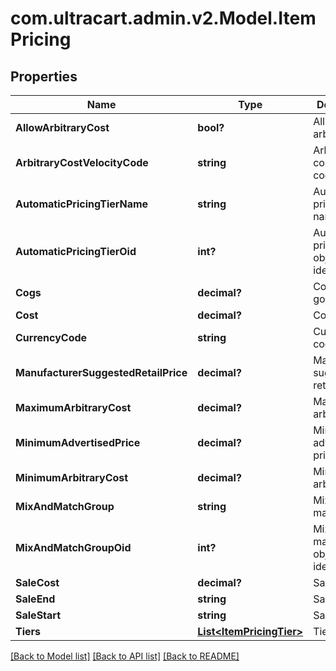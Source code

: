# com.ultracart.admin.v2.Model.ItemPricing
## Properties

Name | Type | Description | Notes
------------ | ------------- | ------------- | -------------
**AllowArbitraryCost** | **bool?** | Allow arbitrary cost | [optional] 
**ArbitraryCostVelocityCode** | **string** | Arbitrary cost velocity code | [optional] 
**AutomaticPricingTierName** | **string** | Automatic pricing tier name | [optional] 
**AutomaticPricingTierOid** | **int?** | Automatic pricing tier object identifier | [optional] 
**Cogs** | **decimal?** | Cost of goods sold | [optional] 
**Cost** | **decimal?** | Cost | [optional] 
**CurrencyCode** | **string** | Currency code | [optional] 
**ManufacturerSuggestedRetailPrice** | **decimal?** | Manufacturer suggested retail price | [optional] 
**MaximumArbitraryCost** | **decimal?** | Maximum arbitrary cost | [optional] 
**MinimumAdvertisedPrice** | **decimal?** | Minimum advertised price | [optional] 
**MinimumArbitraryCost** | **decimal?** | Minimum arbitrary cost | [optional] 
**MixAndMatchGroup** | **string** | Mix and match group | [optional] 
**MixAndMatchGroupOid** | **int?** | Mix and match group object identifier | [optional] 
**SaleCost** | **decimal?** | Sale cost | [optional] 
**SaleEnd** | **string** | Sale end | [optional] 
**SaleStart** | **string** | Sale start | [optional] 
**Tiers** | [**List&lt;ItemPricingTier&gt;**](ItemPricingTier.md) | Tiers | [optional] 


[[Back to Model list]](../README.md#documentation-for-models) [[Back to API list]](../README.md#documentation-for-api-endpoints) [[Back to README]](../README.md)

